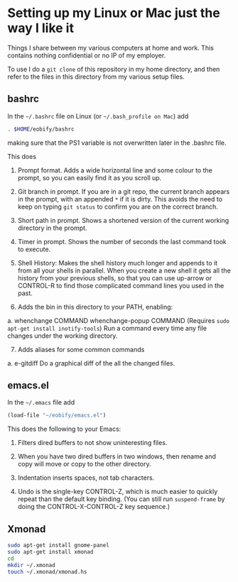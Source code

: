 Setting up my Linux or Mac just the way I like it
============

Things I share between my various computers at home and work. This
contains nothing confidential or no IP of my employer.

To use I do a `git clone` of this repository in my home directory, and
then refer to the files in this directory from my various setup files.

bashrc
----

In the `~/.bashrc` file on Linux (or `~/.bash_profile on Mac`) add
```sh
. $HOME/eobify/bashrc
```
making sure that the PS1 variable is not overwritten later in the
.bashrc file.

This does

1. Prompt format. Adds a wide horizontal line and some colour to the
prompt, so you can easily find it as you scroll up.

2. Git branch in prompt. If you are in a git repo, the current branch
appears in the prompt, with an appended `*` if it is dirty.  This
avoids the need to keep on typing `git status` to confirm you are on
the correct branch.

3. Short path in prompt. Shows a shortened version of the current
working directory in the prompt.

4. Timer in prompt. Shows the number of seconds the last command took
to execute.

5. Shell History: Makes the shell history much longer and appends to
it from all your shells in parallel.  When you create a new shell it
gets all the history from your previous shells, so that you can use
up-arrow or CONTROL-R to find those complicated command lines you used
in the past.

6. Adds the bin in this directory to your PATH, enabling:

  a.  whenchange COMMAND
      whenchange-popup COMMAND
      (Requires `sudo apt-get install inotify-tools`)
      Run a command every time any file changes under the working directory.

7. Adds aliases for some common commands

  a. e-gitdiff
     Do a graphical diff of the all the changed files.

emacs.el
-----

In the `~/.emacs` file add
```lisp
(load-file "~/eobify/emacs.el")
```

This does the following to your Emacs:

1. Filters dired buffers to not show uninteresting files.

2. When you have two dired buffers in two windows, then rename and
copy will move or copy to the other directory.

3. Indentation inserts spaces, not tab characters.

4. Undo is the single-key CONTROL-Z, which is much easier to quickly
repeat than the default key binding.  (You can still run
`suspend-frame` by doing the CONTROL-X-CONTROL-Z key sequence.)

Xmonad
------

```sh
sudo apt-get install gnome-panel
sudo apt-get install xmonad
cd
mkdir ~/.xmonad
touch ~/.xmonad/xmonad.hs
```
